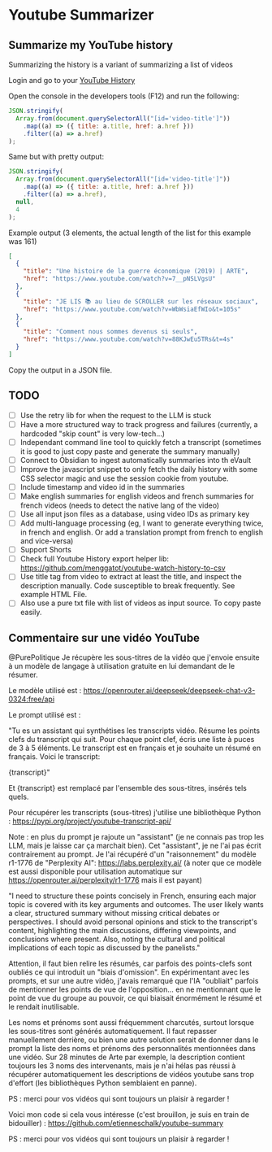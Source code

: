 # Youtube Summarizer

## Summarize my YouTube history

Summarizing the history is a variant of summarizing a list of videos

Login and go to your [YouTube History](https://www.youtube.com/feed/history)

Open the console in the developers tools (F12) and run the following:

```javascript
JSON.stringify(
  Array.from(document.querySelectorAll("[id='video-title']"))
    .map((a) => ({ title: a.title, href: a.href }))
    .filter((a) => a.href)
);
```

Same but with pretty output:

```javascript
JSON.stringify(
  Array.from(document.querySelectorAll("[id='video-title']"))
    .map((a) => ({ title: a.title, href: a.href }))
    .filter((a) => a.href),
  null,
  4
);
```

Example output (3 elements, the actual length of the list for this example was 161)

```json
[
  {
    "title": "Une histoire de la guerre économique (2019) | ARTE",
    "href": "https://www.youtube.com/watch?v=7__pNSLVgsU"
  },
  {
    "title": "JE LIS 📚 au lieu de SCROLLER sur les réseaux sociaux",
    "href": "https://www.youtube.com/watch?v=WbWsiaEfWIo&t=105s"
  },
  {
    "title": "Comment nous sommes devenus si seuls",
    "href": "https://www.youtube.com/watch?v=88KJwEu5TRs&t=4s"
  }
]
```

Copy the output in a JSON file.

## TODO

- [ ] Use the retry lib for when the request to the LLM is stuck
- [ ] Have a more structured way to track progress and failures (currently, a hardcoded "skip count" is very low-tech...)
- [ ] Independant command line tool to quickly fetch a transcript (sometimes it is good to just copy paste and generate the summary manually)
- [ ] Connect to Obsidian to ingest automatically summaries into th eVault
- [ ] Improve the javascript snippet to only fetch the daily history with some CSS selector magic and use the session cookie from youtube.
- [ ] Include timestamp and video id in the summaries
- [ ] Make english summaries for english videos and french summaries for french videos (needs to detect the native lang of the video)
- [ ] Use all input json files as a database, using video IDs as primary key
- [ ] Add multi-language processing (eg, I want to generate everything twice, in french and english. Or add a translation prompt from french to english and vice-versa)
- [ ] Support Shorts
- [ ] Check full Youtube History export helper lib: https://github.com/menggatot/youtube-watch-history-to-csv
- [ ] Use title tag from video to extract at least the title, and inspect the description manually. Code susceptible to break frequently. See example HTML File.
- [ ] Also use a pure txt file with list of videos as input source. To copy paste easily.

## Commentaire sur une vidéo YouTube

@PurePolitique Je récupère les sous-titres de la vidéo que j'envoie ensuite à un modèle de langage à utilisation gratuite en lui demandant de le résumer.

Le modèle utilisé est : https://openrouter.ai/deepseek/deepseek-chat-v3-0324:free/api

Le prompt utilisé est :

"Tu es un assistant qui synthétises les transcripts vidéo.
Résume les points clefs du transcript qui suit.
Pour chaque point clef, écris une liste à puces de 3 à 5 éléments.
Le transcript est en français et je souhaite un résumé en français.
Voici le transcript:

{transcript}"

Et {transcript} est remplacé par l'ensemble des sous-titres, insérés tels quels.

Pour récupérer les transcripts (sous-titres) j'utilise une bibliothèque Python : https://pypi.org/project/youtube-transcript-api/

Note : en plus du prompt je rajoute un "assistant" (je ne connais pas trop les LLM, mais je laisse car ça marchait bien). Cet "assistant", je ne l'ai pas écrit contrairement au prompt. Je l'ai récupéré d'un "raisonnement" du modèle r1-1776 de "Perplexity AI": https://labs.perplexity.ai/ (à noter que ce modèle est aussi disponible pour utilisation automatique sur https://openrouter.ai/perplexity/r1-1776 mais il est payant)

"I need to structure these points concisely in French,
ensuring each major topic is covered with its key arguments and outcomes.
The user likely wants a clear, structured summary without missing critical debates or perspectives.
I should avoid personal opinions and stick to the transcript's content,
highlighting the main discussions, differing viewpoints, and conclusions where present.
Also, noting the cultural and political implications of each topic as discussed by the panelists."

Attention, il faut bien relire les résumés, car parfois des points-clefs sont oubliés ce qui introduit un "biais d'omission". En expérimentant avec les prompts, et sur une autre vidéo, j'avais remarqué que l'IA "oubliait" parfois de mentionner les points de vue de l'opposition... en ne mentionnant que le point de vue du groupe au pouvoir, ce qui biaisait énormément le résumé et le rendait inutilisable.

Les noms et prénoms sont aussi fréquemment charcutés, surtout lorsque les sous-titres sont générés automatiquement. Il faut repasser manuellement derrière, ou bien une autre solution serait de donner dans le prompt la liste des noms et prénoms des personnalités mentionnées dans une vidéo. Sur 28 minutes de Arte par exemple, la description contient toujours les 3 noms des intervenants, mais je n'ai hélas pas réussi à récupérer automatiquement les descriptions de vidéos youtube sans trop d'effort (les bibliothèques Python semblaient en panne).

PS : merci pour vos vidéos qui sont toujours un plaisir à regarder !

Voici mon code si cela vous intéresse (c'est brouillon, je suis en train de bidouiller) : https://github.com/etienneschalk/youtube-summary

PS : merci pour vos vidéos qui sont toujours un plaisir à regarder !
